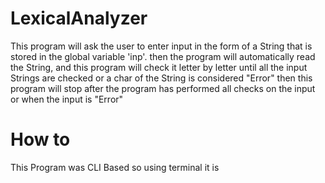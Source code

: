 # LexicalAnalyzer
This program will ask the user to enter input in the form of a String that is stored in the global variable 'inp'. then the program will automatically read the String, and this program will check it letter by letter until all the input Strings are checked or a char of the String is considered "Error" then this program will stop after the program has performed all checks on the input or when the input is "Error"

# How to
This Program was CLI Based so using terminal it is 
